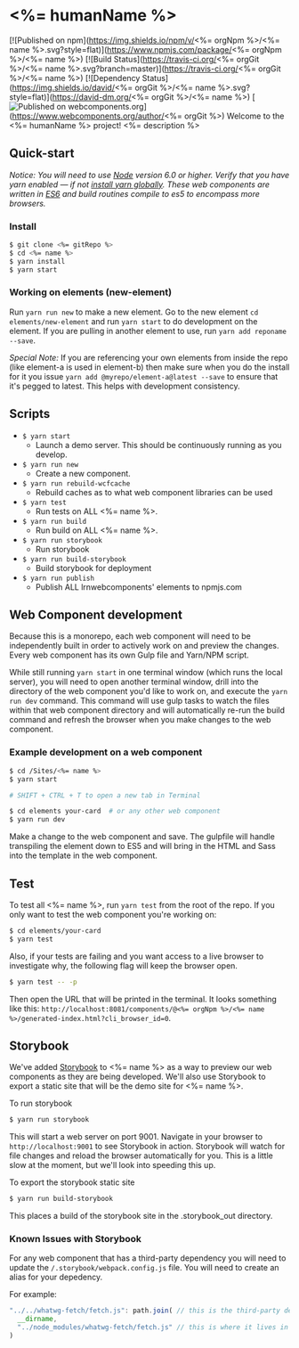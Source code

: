 # <%= humanName %>
[![Published on npm](https://img.shields.io/npm/v/<%= orgNpm %>/<%= name %>.svg?style=flat)](https://www.npmjs.com/package/<%= orgNpm %>/<%= name %>)
[![Build Status](https://travis-ci.org/<%= orgGit %>/<%= name %>.svg?branch=master)](https://travis-ci.org/<%= orgGit %>/<%= name %>)
[![Dependency Status](https://img.shields.io/david/<%= orgGit %>/<%= name %>.svg?style=flat)](https://david-dm.org/<%= orgGit %>/<%= name %>)
[![Published on webcomponents.org](https://img.shields.io/badge/webcomponents.org-published-blue.svg)](https://www.webcomponents.org/author/<%= orgGit %>)
Welcome to the <%= humanName %> project!
<%= description %>
## Quick-start

*Notice: You will need to use [Node](https://nodejs.org/en/) version 6.0 or higher. Verify that you have yarn enabled — if not [install yarn globally](https://yarnpkg.com/lang/en/docs/install/). These web components are written in [ES6](http://es6-features.org/) and build routines compile to es5 to encompass more browsers.*

### Install

```bash
$ git clone <%= gitRepo %>
$ cd <%= name %>
$ yarn install
$ yarn start
```

### Working on elements (new-element)
Run `yarn run new` to make a new element. Go to the new element `cd elements/new-element` and run `yarn start` to do development on the element. If you are pulling in another element to use, run `yarn add reponame --save`.

*Special Note:* If you are referencing your own elements from inside the repo (like element-a is used in element-b) then make sure when you do the install for it you issue `yarn add @myrepo/element-a@latest --save` to ensure that it's pegged to latest. This helps with development consistency.

## Scripts

- `$ yarn start`
    - Launch a demo server. This should be continuously running as you develop.
- `$ yarn run new`
    -  Create a new component.
- `$ yarn run rebuild-wcfcache`
    - Rebuild caches as to what web component libraries can be used
- `$ yarn test`
    -  Run tests on ALL <%= name %>.
- `$ yarn run build`
    -  Run build on ALL <%= name %>.
- `$ yarn run storybook`
    - Run storybook
- `$ yarn run build-storybook`
    - Build storybook for deployment
- `$ yarn run publish`
    - Publish ALL lrnwebcomponents' elements to npmjs.com


## Web Component development

Because this is a monorepo, each web component will need to be independently built in order to actively work on and preview the changes. Every web component has its own Gulp file and Yarn/NPM script.

While still running `yarn start` in one terminal window (which runs the local server), you will need to open another terminal window, drill into the directory of the web component you'd like to work on, and execute the `yarn run dev` command. This command will use gulp tasks to watch the files within that web component directory and will automatically re-run the build command and refresh the browser when you make changes to the web component.

### Example development on a web component

```bash
$ cd /Sites/<%= name %>
$ yarn start

# SHIFT + CTRL + T to open a new tab in Terminal

$ cd elements your-card  # or any other web component
$ yarn run dev
```

Make a change to the web component and save. The gulpfile will handle transpiling the element down to ES5 and will bring in the HTML and Sass into the template in the web component.

## Test

To test all <%= name %>, run `yarn test` from the root of the repo. If you only want to test the web component you're working on:

```bash
$ cd elements/your-card
$ yarn test
```

Also, if your tests are failing and you want access to a live browser to investigate why, the following flag will keep the browser open.

```bash
$ yarn test -- -p
```

Then open the URL that will be printed in the terminal. It looks something like this: `http://localhost:8081/components/@<%= orgNpm %>/<%= name %>/generated-index.html?cli_browser_id=0`.

## Storybook

We've added [Storybook](https://storybook.js.org/) to <%= name %> as a way to preview our web components as they are being developed. We'll also use Storybook to export a static site that will be the demo site for <%= name %>.

To run storybook

```bash
$ yarn run storybook
```

This will start a web server on port 9001. Navigate in your browser to `http://localhost:9001` to see Storybook in action. Storybook will watch for file changes and reload the browser automatically for you. This is a little slow at the moment, but we'll look into speeding this up.

To export the storybook static site

```bash
$ yarn run build-storybook
```

This places a build of the storybook site in the .storybook_out directory.

### Known Issues with Storybook

For any web component that has a third-party dependency you will need to update the `/.storybook/webpack.config.js` file. You will need to create an alias for your depedency.

For example:

```js
"../../whatwg-fetch/fetch.js": path.join( // this is the third-party dependency in the <%= name %>
  __dirname,
  "../node_modules/whatwg-fetch/fetch.js" // this is where it lives in node_modules
)
```
